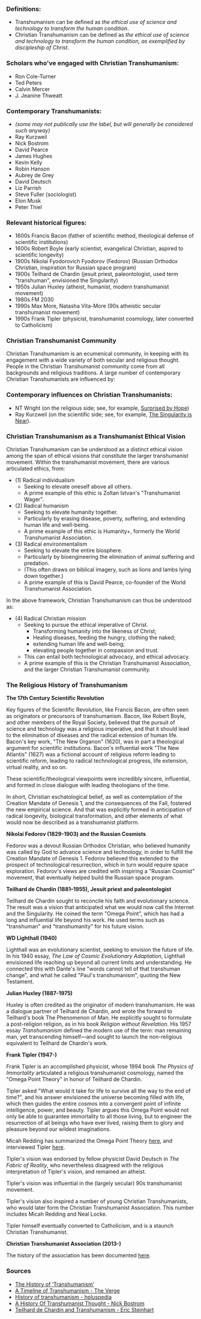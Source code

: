 ### Definitions:
- Transhumanism can be defined as *the ethical use of science and technology to transform the human condition*.
- Christian Transhumanism can be defined as *the ethical use of science and technology to transform the human condition, as exemplified by discipleship of Christ*.

### Scholars who've engaged with Christian Transhumanism:
- Ron Cole-Turner
- Ted Peters
- Calvin Mercer
- J. Jeanine Thweatt

### Contemporary Transhumanists:
-  *(some may not publically use the label, but will generally be considered such anyway)*
- Ray Kurzweil
- Nick Bostrom
- David Pearce
- James Hughes
- Kevin Kelly
- Robin Hanson
- Aubrey de Grey
- David Deutsch
- Liz Parrish
- Steve Fuller (sociologist)
- Elon Musk
- Peter Thiel

### Relevant historical figures:
- 1600s Francis Bacon (father of scientific method, theological defense of scientific institutions)
- 1600s Robert Boyle (early scientist, evangelical Christian, aspired to scientific longevity)
- 1900s Nikolai Fyodorovich Fyodorov (Fedorov) (Russian Orthodox Christian, inspiration for Russian space program)
- 1900s Teilhard de Chardin (jesuit priest, paleontologist, used term "transhuman", envisioned the Singularity)
- 1950s Julian Huxley (atheist, humanist, modern transhumanist movement)
- 1980s FM 2030
- 1990s Max More, Natasha Vita-More (90s atheistic secular transhumanist movement)
- 1990s Frank Tipler (physicist, transhumanist cosmology, later converted to Catholicism)

### Christian Transhumanist Community
Christian Transhumanism is an ecumenical community, in keeping with its engagement with a wide variety of both secular and religious thought. People in the Christian Transhumanist community come from all backgrounds and religious traditions. A large number of contemporary Christian Transhumanists are influenced by:

### Contemporary influences on Christian Transhumanists:
- NT Wright (on the religious side; see, for example, [Surprised by Hope](https://amzn.to/3LOJUHl))
- Ray Kurzweil (on the scientific side; see, for example, [The Singularity is Near](https://amzn.to/3LSGaVd)). 

### Christian Transhumanism as a Transhumanist Ethical Vision
Christian Transhumanism can be understood as a distinct ethical vision among the span of ethical visions that constitute the larger transhumanist movement. Within the transhumanist movement, there are various articulated ethics, from:

- (1) Radical individualism
    - Seeking to elevate oneself above all others. 
    - A prime example of this ethic is Zoltan Istvan's "Transhumanist Wager".
- (2) Radical humanism
    - Seeking to elevate humanity together. 
    - Particularly by erasing disease, poverty, suffering, and extending human life and well-being. 
    - A prime example of this ethic is Humanity+, formerly the World Transhumanist Association.
- (3) Radical environmentalism
    - Seeking to elevate the entire biosphere. 
    - Particularly by bioengineering the elimination of animal suffering and predation.
    - (This often draws on biblical imagery, such as lions and lambs lying down together.)
    - A prime example of this is David Pearce, co-founder of the World Transhumanist Association.

In the above framework, Christian Transhumanism can thus be understood as:

- (4) Radical Christian mission
    - Seeking to pursue the ethical imperative of Christ.
	    - Transforming humanity into the likeness of Christ;
	    - Healing diseases, feeding the hungry, clothing the naked;
	    - extending human life and well-being;
	    - elevating people together in compassion and trust.
    - This can entail both technological advocacy, and ethical advocacy.
    - A prime example of this is the Christian Transhumanist Association, and the larger Christian Transhumanist community.

### The Religious History of Transhumanism

__The 17th Century Scientific Revolution__

Key figures of the Scientific Revolution, like Francis Bacon, are often seen as originators or precursors of transhumanism. Bacon, like Robert Boyle, and other members of the Royal Society, believed that the pursuit of science and technology was a religious imperative, and that it should lead to the elimination of diseases and the radical extension of human life. Bacon's key work, "The New Organon" (1620), was in part a theological argument for scientific institutions. Bacon's influential work "The New Atlantis" (1627) was a fictional account of religious reform leading to scientific reform, leading to radical technological progress, life extension, virtual reality, and so on.

These scientific/theological viewpoints were incredibly sincere, influential, and formed in close dialogue with leading theologians of the time.

In short, Christian eschatological belief, as well as contemplation of the Creation Mandate of Genesis 1, and the consequences of the Fall, fostered the new empirical science. And that was explicitly formed in anticipation of radical longevity, biological transformation, and other elements of what would now be described as a transhumanist platform.

__Nikolai Fedorov (1829-1903) and the Russian Cosmists__

Fedorov was a devout Russian Orthodox Christian, who believed humanity was called by God to advance science and technology, in order to fulfill the Creation Mandate of Genesis 1. Fedorov believed this extended to the prospect of technological resurrection, which in turn would require space exploration. Fedorov's views are credited with inspiring a "Russian Cosmist" movement, that eventually helped build the Russian space program.

__Teilhard de Chardin (1881–1955), Jesuit priest and paleontologist__

Teilhard de Chardin sought to reconcile his faith and evolutionary science. The result was a vision that anticipated what we would now call the Internet and the Singularity. He coined the term "Omega Point", which has had a long and influential life beyond his work. He used terms such as "transhuman" and "transhumanity" for his future vision.

__WD Lighthall (1940)__

Lighthall was an evolutionary scientist, seeking to envision the future of life. In his 1940 essay, *The Law of Cosmic Evolutionary Adaptation*, Lighthall envisioned life reaching up beyond all current limits and understanding. He connected this with Dante's line "words cannot tell of that transhuman change", and what he called "Paul's transhumanism", quoting the New Testament.

__Julian Huxley (1887-1975)__

Huxley is often credited as the originator of modern transhumanism. He was a dialogue partner of Teilhard de Chardin, and wrote the forward to Teilhard's book The Phenomenon of Man. He explicitly sought to formulate a post-religion religion, as in his book *Religion without Revelation*. His 1957 essay *Transhumanism* defined the modern use of the term: man remaining man, yet transcending himself—and sought to launch the non-religious equivalent to Teilhard de Chardin's work.

__Frank Tipler (1947-)__

Frank Tipler is an accomplished physicist, whose 1994 book *The Physics of Immortality* articulated a religious transhumanist cosmology, named the "Omega Point Theory" in honor of Teilhard de Chardin.  

Tipler asked "What would it take for life to survive all the way to the end of time?", and his answer envisioned the universe becoming filled with life, which then guides the entire cosmos into a convergent point of infinite intelligence, power, and beauty. Tipler argues this Omega Point would not only be able to guarantee immortality to all those living, but to engineer the resurrection of all beings who have ever lived, raising them to glory and pleasure beyond our wildest imaginations.

Micah Redding has summarized the Omega Point Theory [here](https://www.micahredding.com/blog/omega-point-theory/), and interviewed Tipler [here](https://www.christiantranshumanism.org/podcast/19/).

Tipler's vision was endorsed by fellow physicist David Deutsch in *The Fabric of Reality*, who nevertheless disagreed with the religious interpretation of Tipler's vision, and remained an atheist.

Tipler's vision was influential in the (largely secular) 90s transhumanist movement.

Tipler's vision also inspired a number of young Christian Transhumanists, who would later form the Christian Transhumanist Association. This number includes Micah Redding and Neal Locke.

Tipler himself eventually converted to Catholicism, and is a staunch Christian Transhumanist.

**Christian Transhumanist Association (2013-)**

The history of the association has been documented [here](https://www.christiantranshumanism.org/history/).

### Sources
- [The History of ‘Transhumanism’](https://doi.org/10.1093/notesj/gjv080)
- [A Timeline of Transhumanism - The Verge](https://www.theverge.com/a/transhumanism-2015/history-of-transhumanism)
- [History of transhumanism - hpluspedia](https://hpluspedia.org/wiki/History_of_transhumanism)
- [A History Of Transhumanist Thought - Nick Bostrom](https://nickbostrom.com/papers/history.pdf)
- [Teilhard de Chardin and Transhumanism - Eric Steinhart](https://jetpress.org/v20/steinhart.htm)
